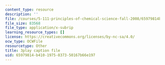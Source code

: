 ```yaml
---
content_type: resource
description: ''
file: /courses/5-111-principles-of-chemical-science-fall-2008/65979814b4101975837350167b66e197_8b56I8U24xU.srt
file_size: 83568
file_type: application/x-subrip
learning_resource_types: []
license: https://creativecommons.org/licenses/by-nc-sa/4.0/
ocw_type: OCWFile
resourcetype: Other
title: 3play caption file
uid: 65979814-b410-1975-8373-50167b66e197
---
```

